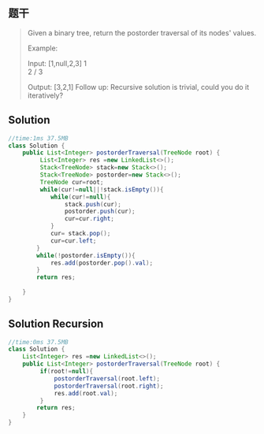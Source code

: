 ## 题干

> Given a binary tree, return the postorder traversal of its nodes' values.
>
> Example:
>
> Input: [1,null,2,3]
>    1
>     \
>      2
>     /
>    3
>
> Output: [3,2,1]
> Follow up: Recursive solution is trivial, could you do it iteratively?
>



## Solution

```java
//time:1ms 37.5MB
class Solution {
    public List<Integer> postorderTraversal(TreeNode root) {
         List<Integer> res =new LinkedList<>();
         Stack<TreeNode> stack=new Stack<>();
         Stack<TreeNode> postorder=new Stack<>();
         TreeNode cur=root;
         while(cur!=null||!stack.isEmpty()){
            while(cur!=null){
                stack.push(cur);
                postorder.push(cur);
                cur=cur.right;
            }
            cur= stack.pop();
            cur=cur.left;            
        }
        while(!postorder.isEmpty()){
            res.add(postorder.pop().val);
        }
        return res;
 
    }
}
```

## Solution Recursion

```java
//time:0ms 37.5MB
class Solution {
    List<Integer> res =new LinkedList<>();
    public List<Integer> postorderTraversal(TreeNode root) {
         if(root!=null){
             postorderTraversal(root.left);
             postorderTraversal(root.right);
             res.add(root.val);
         }
        return res;
    }
}
```

